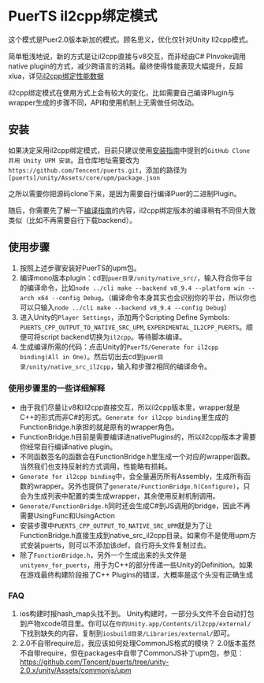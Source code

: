 # PuerTS il2cpp绑定模式
这个模式是Puer2.0版本新加的模式。顾名思义，优化仅针对Unity Il2cpp模式。

简单粗浅地说，新的方式是让il2cpp直接与v8交互，而非经由C# PInvoke调用native plugin的方式，减少跨语言的消耗。最终使得性能表现大幅提升，反超xlua，详见[il2cpp绑定性能数据](./index)

il2cpp绑定模式在使用方式上会有较大的变化，比如需要自己编译Plugin与wrapper生成的步骤不同，API和使用机制上无需做任何改动。

## 安装
如果决定采用il2cpp绑定模式，目前只建议使用[安装指南](../install)中提到的`GitHub Clone 并用 Unity UPM 安装`。且仓库地址需要改为`https://github.com/Tencent/puerts.git`，添加的路径为`[puerts]/unity/Assets/core/upm/package.json`

之所以需要你把源码clone下来，是因为需要自行编译Puer的二进制Plugin。

随后，你需要先了解一下[编译指南](../other/building)的内容，il2cpp绑定版本的编译稍有不同但大致类似（比如不再需要自行下载backend）。

## 使用步骤
1. 按照上述步骤安装好PuerTS的upm包。
2. 编译mono版本plugin：cd到`puer目录/unity/native_src/`，输入符合你平台的编译命令，比如`node ../cli make --backend v8_9.4 --platform win --arch x64 --config Debug`。（编译命令本身其实也会识别你的平台，所以你也可以只输入`node ../cli make --backend v8_9.4 --config Debug`）
3. 进入Unity的`Player Settings`，添加两个Scripting Define Symbols: `PUERTS_CPP_OUTPUT_TO_NATIVE_SRC_UPM`, `EXPERIMENTAL_IL2CPP_PUERTS`。顺便可将script backend切换为`il2cpp`。等待脚本编译。
4. 生成编译所需的代码：点击Unity的`PuerTS/Generate for il2cpp binding(All in One)`。然后切出去cd到`puer目录/unity/native_src_il2cpp`，输入和步骤2相同的编译命令。

### 使用步骤里的一些详细解释
* 由于我们尽量让v8和il2cpp直接交互，所以il2cpp版本里，wrapper就是C++的形式而非C#的形式。`Generate for il2cpp binding`里生成的FunctionBridge.h承担的就是原有的wrapper角色。
* FunctionBridge.h目前是需要编译进nativePlugins的，所以il2cpp版本才需要你经常自行编译native plugin。
* 不同函数签名的函数会在FunctionBridge.h里生成一个对应的wrapper函数。当然我们也支持反射的方式调用，性能略有损耗。
* `Generate for il2cpp binding`中，会全量遍历所有Assembly，生成所有函数的wrapper。另外也提供了`generate/FunctionBridge.h(Configure)`，只会为生成列表中配置的类生成wrapper，其余使用反射机制调用。
* `Generate/FunctionBridge.h`同时还会生成C#到JS调用的bridge，因此不再需要UsingFunc和UsingAction
* 安装步骤中`PUERTS_CPP_OUTPUT_TO_NATIVE_SRC_UPM`就是为了让FunctionBridge.h直接生成到native_src_il2cpp目录。如果你不是使用upm方式安装puerts，则可以不添加该def，自行将头文件复制过去。
* 除了`FunctionBridge.h`，另外一个生成出来的头文件是`unityenv_for_puerts`，用于为C++的部分传递一些Unity的Definition。如果在游戏最终构建阶段报了C++ Plugins的错误，大概率是这个头没有正确生成


### FAQ
1. ios构建时报hash_map头找不到。
    Unity构建时，一部分头文件不会自动打包到产物xcode项目里。你可以在`你的Unity.app/Contents/il2cpp/external/`下找到缺失的内容，复制到`iosbuild目录/Libraries/external/`即可。
2. 2.0不自带require后，我应该如何处理CommonJS格式的模块？
    2.0版本虽然不自带require，但在packages中自带了CommonJS补丁upm包，参见：https://github.com/Tencent/puerts/tree/unity-2.0.x/unity/Assets/commonjs/upm
